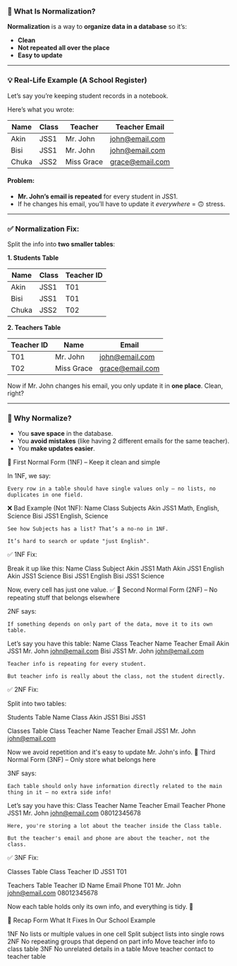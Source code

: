 
### 🎯 What Is Normalization?

**Normalization** is a way to **organize data in a database** so it’s:

* **Clean**
* **Not repeated all over the place**
* **Easy to update**

---

### 💡 Real-Life Example (A School Register)

Let’s say you’re keeping student records in a notebook.

Here’s what you wrote:

| Name  | Class | Teacher    | Teacher Email                             |
| ----- | ----- | ---------- | ----------------------------------------- |
| Akin  | JSS1  | Mr. John   | [john@email.com](mailto:john@email.com)   |
| Bisi  | JSS1  | Mr. John   | [john@email.com](mailto:john@email.com)   |
| Chuka | JSS2  | Miss Grace | [grace@email.com](mailto:grace@email.com) |

#### Problem:

* **Mr. John’s email is repeated** for every student in JSS1.
* If he changes his email, you’ll have to update it *everywhere* = 🙃 stress.

---

### ✅ Normalization Fix:

Split the info into **two smaller tables**:

**1. Students Table**

| Name  | Class | Teacher ID |
| ----- | ----- | ---------- |
| Akin  | JSS1  | T01        |
| Bisi  | JSS1  | T01        |
| Chuka | JSS2  | T02        |

**2. Teachers Table**

| Teacher ID | Name       | Email                                     |
| ---------- | ---------- | ----------------------------------------- |
| T01        | Mr. John   | [john@email.com](mailto:john@email.com)   |
| T02        | Miss Grace | [grace@email.com](mailto:grace@email.com) |

Now if Mr. John changes his email, you only update it in **one place**. Clean, right?

---

### 🎯 Why Normalize?

* You **save space** in the database.
* You **avoid mistakes** (like having 2 different emails for the same teacher).
* You **make updates easier**.


🥇 First Normal Form (1NF) – Keep it clean and simple

In 1NF, we say:

    Every row in a table should have single values only — no lists, no duplicates in one field.

❌ Bad Example (Not 1NF):
Name	Class	Subjects
Akin	JSS1	Math, English, Science
Bisi	JSS1	English, Science

    See how Subjects has a list? That’s a no-no in 1NF.

    It’s hard to search or update "just English".

✅ 1NF Fix:

Break it up like this:
Name	Class	Subject
Akin	JSS1	Math
Akin	JSS1	English
Akin	JSS1	Science
Bisi	JSS1	English
Bisi	JSS1	Science

Now, every cell has just one value. ✅
🥈 Second Normal Form (2NF) – No repeating stuff that belongs elsewhere

2NF says:

    If something depends on only part of the data, move it to its own table.

Let’s say you have this table:
Name	Class	Teacher Name	Teacher Email
Akin	JSS1	Mr. John	    john@email.com
Bisi	JSS1	Mr. John	    john@email.com

    Teacher info is repeating for every student.

    But teacher info is really about the class, not the student directly.

✅ 2NF Fix:

Split into two tables:

Students Table
Name	Class
Akin	JSS1
Bisi	JSS1

Classes Table
Class	Teacher Name	Teacher Email
JSS1	Mr. John	    john@email.com

Now we avoid repetition and it's easy to update Mr. John's info.
🥉 Third Normal Form (3NF) – Only store what belongs here

3NF says:

    Each table should only have information directly related to the main thing in it — no extra side info!

Let’s say you have this:
Class	Teacher Name	Teacher Email	Teacher Phone
JSS1	Mr. John	    john@email.com	08012345678

    Here, you're storing a lot about the teacher inside the Class table.

    But the teacher's email and phone are about the teacher, not the class.

✅ 3NF Fix:

Classes Table
Class	Teacher ID
JSS1	T01

Teachers Table
Teacher ID	Name	    Email	        Phone
T01	        Mr. John	john@email.com	08012345678

Now each table holds only its own info, and everything is tidy. 🎉



🔁 Recap
Form	What It Fixes	                                In Our School Example

1NF	    No lists or multiple values in one cell	        Split subject lists into single rows
2NF	    No repeating groups that depend on part info	Move teacher info to class table
3NF	    No unrelated details in a table	                Move teacher contact to teacher table